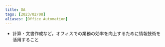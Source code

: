 ```yaml
---
title: OA
tags: [2023/02/08]
aliases: [Office Automation]
---
```


- 計算・文書作成など，オフィスでの業務の効率を向上するために情報技術を活用すること